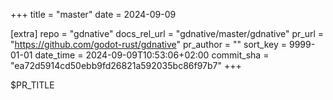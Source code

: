 +++
title = "master"
date = 2024-09-09

[extra]
repo = "gdnative"
docs_rel_url = "gdnative/master/gdnative"
pr_url = "https://github.com/godot-rust/gdnative"
pr_author = ""
sort_key = 9999-01-01
date_time = 2024-09-09T10:53:06+02:00
commit_sha = "ea72d5914cd50ebb9fd26821a592035bc86f97b7"
+++

$PR_TITLE
